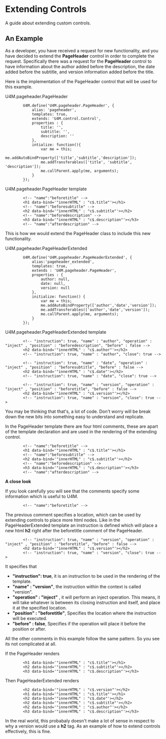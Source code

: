 ﻿# Extending Controls

A guide about extending custom controls.


## An Example

As a developer, you have received a request for new functionality, and you have decided to extend the __PageHeader__ control in order to complete the request. Specifically there was a request for the __PageHeader__ control to have information about the author added before the description, the date added before the subtitle, and version information added before the title.

Here is the implementation of the PageHeader control that will be used for this example.

U4M.pageheader.PageHeader

			U4M.define('U4M.pageheader.PageHeader', {
				alias: 'pageheader',
				templates: true,
				extends: 'U4M.control.Control',
				properties : {
					title: '',
					subtitle: '',
					description: ''
				},
				intialize: function(){
					var me = this;
					me.addAutoBindProperty(['title','subtitle','description']);
					me.addTransferables(['title', 'subtitle', 'description']);
					me.callParent.apply(me, arguments);
				}
			});

U4M.pageheader.PageHeader template

			<!-- "name":"beforetitle" -->
			<h1 data-bind='"innerHTML" : "c$.title"'></h1>
			<!-- "name":"beforesubtitle" -->
			<h2 data-bind='"innerHTML" : "c$.subtitle"'></h2>
			<!-- "name":"beforedescription" -->
			<h3 data-bind='"innerHTML" : "c$.description"'></h3>
			<!-- "name":"afterdescription" -->

This is how we would extend the PageHeader class to include this new functionality.


U4M.pageheader.PageHeaderExtended

			U4M.define('U4M.pageheader.PageHeaderExtended', {
				alias:'pageheader_extended',
				templates: true,
				extends : 'U4M.pageheader.PageHeader',
				properties : {
					author: null,
					date: null,
					version: null
				},
				initialize: function() {
					var me = this;
					me.addAutoBindProperty(['author','date','version']);
					me.addTransferables(['author','date','version']);
					me.callParent.apply(me, arguments);
				}
			});


U4M.pageheader.PageHeaderExtended template

			<!-- "instruction": true, "name" : "author", "operation" : "inject" , "position" : "beforedescription", "before" : false -->
			<h2 data-bind='"innerHTML" : "c$.author"'></h2>
			<!-- "instruction": true, "name" : "author", "close": true -->

			<!-- "instruction": true, "name" : "date", "operation" : "inject" , "position" : "beforesubtitle", "before" : false -->
			<h2 data-bind='"innerHTML" : "c$.date"'></h2>
			<!-- "instruction": true, "name" : "date", "close": true -->

			<!-- "instruction": true, "name" : "version", "operation" : "inject" , "position" : "beforetitle", "before" : false -->
			<h2 data-bind='"innerHTML" : "c$.version"'></h2>
			<!-- "instruction": true, "name" : "version", "close": true -->


You may be thinking that that's, a lot of code. Don't worry will be break down the new bits into something easy to understand and replicate.


In the PageHeader template there are four html comments, these are apart of the template declaration and are used in the rendering of the extending control. 

			<!-- "name":"beforetitle" -->
			<h1 data-bind='"innerHTML" : "c$.title"'></h1>
			<!-- "name":"beforesubtitle" -->
			<h2 data-bind='"innerHTML" : "c$.subtitle"'></h2>
			<!-- "name":"beforedescription" -->
			<h3 data-bind='"innerHTML" : "c$.description"'></h3>
			<!-- "name":"afterdescription" -->

__A close look__

If you look carefully you will see that the comments specify some information which is useful to U4M.

			<!-- "name":"beforetitle" -->

The previous comment specifies a location, which can be used by extending controls to place more html nodes. Like in the PageHeaderExtended template an instruction is defined which will place a new html __h2__ right after the beforetitle comment of the PageHeader.
			
			<!-- "instruction": true, "name" : "version", "operation" : "inject" , "position" : "beforetitle", "before" : false -->
			<h2 data-bind='"innerHTML" : "c$.version"'></h2>
			<!-- "instruction": true, "name" : "version", "close": true -->

It specifies that 
	
-	__"instruction": true__, it is an instruction to be used in the rendering of the template.
-	__"name" : "version"__, the instruction within the context is called "version".
-	__"operation" : "inject"__ , it will perform an inject operation. This means, it will take whatever is between its closing instruction and itself, and place it at the specified location.
-	__"position" : "beforetitle"__,  Specifies the location where the instruction will be executed.
-	__"before" : false__, Specifies if the operation will place it before the position or after.


All the other comments in this example follow the same pattern. So you see its not complicated at all.

If the PageHeader renders


			<h1 data-bind='"innerHTML" : "c$.title"'></h1>
			<h2 data-bind='"innerHTML" : "c$.subtitle"'></h2>
			<h3 data-bind='"innerHTML" : "c$.description"'></h3>

Then PageHeaderExtended renders


			<h2 data-bind='"innerHTML" : "c$.version"'></h2>
			<h1 data-bind='"innerHTML" : "c$.title"'></h1>
			<h2 data-bind='"innerHTML" : "c$.date"'></h2>
			<h2 data-bind='"innerHTML" : "c$.subtitle"'></h2>
			<h2 data-bind='"innerHTML" : "c$.author"'></h2>
			<h3 data-bind='"innerHTML" : "c$.description"'></h3>

In the real world, this probabaly doesn't make a lot of sense in respect to why a version would use a __h2__ tag.  As an example of how to extend controls effectively, this is fine.